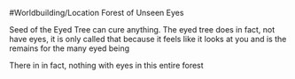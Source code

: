 #Worldbuilding/Location 
Forest of Unseen Eyes

Seed of the Eyed Tree can cure anything. The eyed tree does in fact, not have eyes, it is only called that because it feels like it looks at you and is the remains for the many eyed being

There in in fact, nothing with eyes in this entire forest
